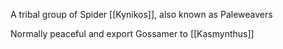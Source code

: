 A tribal group of Spider [[Kynikos]], also known as Paleweavers

Normally peaceful and export Gossamer to [[Kasmynthus]]
